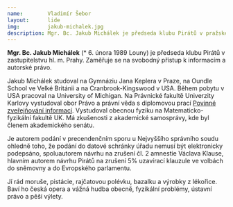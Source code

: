 ```yaml
---
name:        Vladimír Šebor
layout:      lide
img:         jakub-michalek.jpg
description: Mgr. Bc. Jakub Michálek je předseda klubu Pirátů v pražském zastupitelstvu. Jako právník se zaměřuje na svobodný přístup k informacím a autorské právo, vedle toho vystudoval též obecnou fyziku. V minulosti organizoval protesty proti ACTA a podal žalobu na Václava Klause za utajování informací o amnestií.
---
```


**Mgr. Bc. Jakub Michálek** (* 6. února 1989 Louny) je předseda klubu Pirátů v zastupitelstvu hl. m. Prahy. Zaměřuje se na svobodný přístup k informacím a autorské právo.

Jakub Michálek studoval na Gymnáziu Jana Keplera v Praze, na Oundle School ve Velké Británii a na Cranbrook-Kingswood v USA. Během pobytu v USA pracoval na University of Michigan. Na Právnické fakultě Univerzity Karlovy vystudoval obor Právo a právní věda s diplomovou prací [Povinné zveřejňování informací](http://www.pirati.cz/_media/lide/diplomka_michalek.pdf). Vystudoval obecnou fyziku na Matematicko-fyzikální fakultě UK. Má zkušenosti z akademické samosprávy, kde byl členem akademického senátu.

Je autorem podání v precendenčním sporu u Nejvyššího správního soudu ohledně toho, že podání do datové schránky úřadu nemusí být elektronicky podepsáno, spoluautorem návrhu na zrušení čl. 2 amnestie Václava Klause, hlavním autorem návrhu Pirátů na zrušení 5% uzavírací klauzule ve volbách do sněmovny a do Evropského parlamentu.

Jí rád moruše, pistácie, rajčatovou polévku, bazalku a výrobky z lékořice. Baví ho česká opera a vážná hudba obecně, fyzikální problémy, ústavní právo a pěší výlety.
